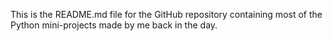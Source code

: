 This is the README.md file for the GitHub repository containing most of the Python mini-projects made by me back in the day.
